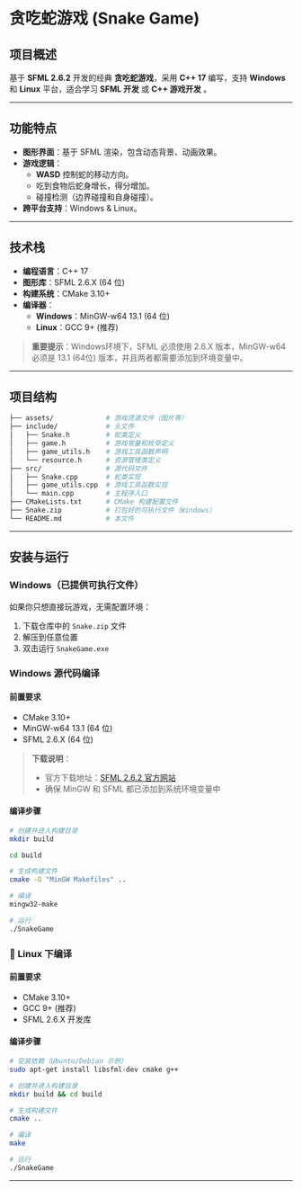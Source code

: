 # 贪吃蛇游戏 (Snake Game)

## 项目概述
基于 **SFML 2.6.2** 开发的经典 **贪吃蛇游戏**，采用 **C++ 17** 编写，支持 **Windows** 和 **Linux** 平台，适合学习 **SFML 开发** 或 **C++ 游戏开发** 。

---

## 功能特点
- **图形界面**：基于 SFML 渲染，包含动态背景、动画效果。
- **游戏逻辑**：
  - **WASD** 控制蛇的移动方向。
  - 吃到食物后蛇身增长，得分增加。
  - 碰撞检测（边界碰撞和自身碰撞）。
- **跨平台支持**：Windows & Linux。

---

## 技术栈
- **编程语言**：C++ 17
- **图形库**：SFML 2.6.X (64 位)
- **构建系统**：CMake 3.10+
- **编译器**：
  - **Windows**：MinGW-w64 13.1 (64 位)
  - **Linux**：GCC 9+ (推荐)

> **重要提示**：Windows环境下，SFML 必须使用 2.6.X 版本，MinGW-w64 必须是 13.1 (64位) 版本，并且两者都需要添加到环境变量中。

---

##  项目结构
```sh
├── assets/             # 游戏资源文件（图片等）
├── include/            # 头文件
│   ├── Snake.h         # 蛇类定义
│   ├── game.h          # 游戏常量和枚举定义
│   ├── game_utils.h    # 游戏工具函数声明
│   └── resource.h      # 资源管理类定义
├── src/                # 源代码文件
│   ├── Snake.cpp       # 蛇类实现
│   ├── game_utils.cpp  # 游戏工具函数实现
│   └── main.cpp        # 主程序入口
├── CMakeLists.txt      # CMake 构建配置文件
├── Snake.zip           # 打包好的可执行文件（Windows）
└── README.md           # 本文件
```

---

##  安装与运行

### Windows（已提供可执行文件）
如果你只想直接玩游戏，无需配置环境：
1. 下载仓库中的 `Snake.zip` 文件
2. 解压到任意位置
3. 双击运行 `SnakeGame.exe`

### Windows 源代码编译

#### 前置要求
- CMake 3.10+
- MinGW-w64 13.1 (64 位)
- SFML 2.6.X (64 位)

> **下载说明**：
> - 官方下载地址：[SFML 2.6.2 官方网站](https://www.sfml-dev.org/download/sfml/2.6.2/index.php)
> - 确保 MinGW 和 SFML 都已添加到系统环境变量中

#### 编译步骤
```sh
# 创建并进入构建目录
mkdir build

cd build

# 生成构建文件
cmake -G "MinGW Makefiles" ..

# 编译
mingw32-make

# 运行
./SnakeGame
```

### 🐧 Linux 下编译

#### 前置要求
- CMake 3.10+
- GCC 9+ (推荐)
- SFML 2.6.X 开发库

#### 编译步骤
```sh
# 安装依赖（Ubuntu/Debian 示例）
sudo apt-get install libsfml-dev cmake g++

# 创建并进入构建目录
mkdir build && cd build

# 生成构建文件
cmake ..

# 编译
make

# 运行
./SnakeGame
```

---
